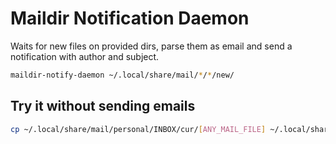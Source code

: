 # Maildir Notification Daemon

Waits for new files on provided dirs, parse them as email and send a notification with author and subject.

```sh
maildir-notify-daemon ~/.local/share/mail/*/*/new/
```

## Try it without sending emails

```sh
cp ~/.local/share/mail/personal/INBOX/cur/[ANY_MAIL_FILE] ~/.local/share/mail/personal/INBOX/new/
```
